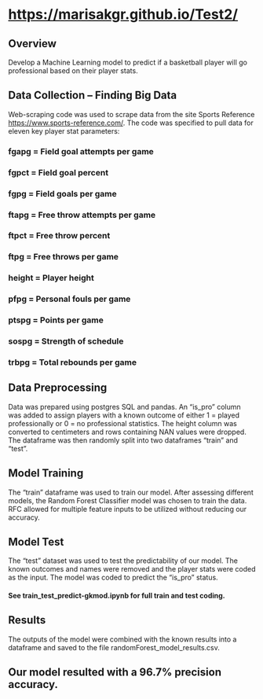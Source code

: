 # https://marisakgr.github.io/Test2/

## Overview
Develop a Machine Learning model to predict if a basketball player will go professional based on their player stats.
## Data Collection – Finding Big Data
Web-scraping code was used to scrape data from the site Sports Reference https://www.sports-reference.com/.  The code was specified to pull data for eleven key player stat parameters: 
  ###   fgapg = Field goal attempts per game
  ###   fgpct = Field goal percent
  ###   fgpg = Field goals per game
  ###   ftapg = Free throw attempts per game
  ###   ftpct = Free throw percent
  ###   ftpg = Free throws per game
  ###   height = Player height
  ###   pfpg = Personal fouls per game
  ###   ptspg = Points per game
  ###   sospg = Strength of schedule
  ###   trbpg = Total rebounds per game

## Data Preprocessing
Data was prepared using postgres SQL and pandas.  An “is_pro” column was added to assign players with a known outcome of either 1 = played professionally or 0 = no professional statistics.  The height column was converted to centimeters and rows containing NAN values were dropped.  The dataframe was then randomly split into two dataframes “train” and “test”.

## Model Training
The “train” dataframe was used to train our model.  After assessing different models, the Random Forest Classifier model was chosen to train the data.  RFC allowed for multiple feature inputs to be utilized without reducing our accuracy.

## Model Test
The “test” dataset was used to test the predictability of our model.  The known outcomes and names were removed and the player stats were coded as the input.  The model was coded to predict the “is_pro” status.
#### See train_test_predict-gkmod.ipynb for full train and test coding.

## Results
The outputs of the model were combined with the known results into a dataframe and saved to the file randomForest_model_results.csv.
## Our model resulted with a 96.7% precision accuracy.
